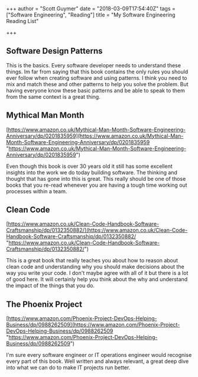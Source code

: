 +++
author = "Scott Guymer"
date = "2018-03-09T17:54:40Z"
tags = ["Software Engineering", "Reading"]
title = "My Software Engineering Reading List"

+++
## Software Design Patterns

This is the basics. Every software developer needs to understand these things. Im far from saying that this book contains the only rules you should ever follow when creating software and using patterns. I think you need to mix and match these and other patterns to help you solve the problem. But having everyone know these basic patterns and be able to speak to them from the same context is a great thing.

## Mythical Man Month

[https://www.amazon.co.uk/Mythical-Man-Month-Software-Engineering-Anniversary/dp/0201835959](https://www.amazon.co.uk/Mythical-Man-Month-Software-Engineering-Anniversary/dp/0201835959 "https://www.amazon.co.uk/Mythical-Man-Month-Software-Engineering-Anniversary/dp/0201835959")

Even though this book is over 30 years old it still has some excellent insights into the work we do today building software. The thinking and thought that has gone into this is great. This really should be one of those books that you re-read whenever you are having a tough time working out processes within a team.

## Clean Code

[https://www.amazon.co.uk/Clean-Code-Handbook-Software-Craftsmanship/dp/0132350882/](https://www.amazon.co.uk/Clean-Code-Handbook-Software-Craftsmanship/dp/0132350882/ "https://www.amazon.co.uk/Clean-Code-Handbook-Software-Craftsmanship/dp/0132350882/")

This is a great book that really teaches you about how to reason about clean code and understanding why you should make decisions about the way you write your code. I don't maybe agree with all of it but there is a lot of good here. It will certainly help you think about the why and understand the impact of the things that you do.

## The Phoenix Project

[https://www.amazon.com/Phoenix-Project-DevOps-Helping-Business/dp/0988262509](https://www.amazon.com/Phoenix-Project-DevOps-Helping-Business/dp/0988262509 "https://www.amazon.com/Phoenix-Project-DevOps-Helping-Business/dp/0988262509")

I'm sure every software engineer or IT operations engineer would recognise every part of this book. Well written and always relevant, a great deep dive into what we can do to make IT projects run better.